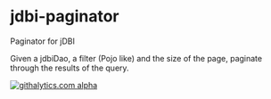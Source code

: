 jdbi-paginator
==============

Paginator for jDBI

Given a jdbiDao, a filter (Pojo like) and the size of the page, paginate through the results of the query.

[![githalytics.com alpha](https://cruel-carlota.pagodabox.com/1a43818ba6158384571ad9a1f42fa925 "githalytics.com")](http://githalytics.com/francescq/jdbi-paginator)
